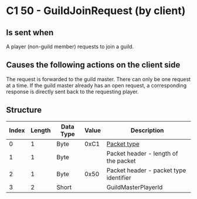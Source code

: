 # C1 50 - GuildJoinRequest (by client)

## Is sent when

A player (non-guild member) requests to join a guild.

## Causes the following actions on the client side

The request is forwarded to the guild master. There can only be one request at a time. If the guild master already has an open request, a corresponding response is directly sent back to the requesting player.

## Structure

| Index | Length | Data Type | Value | Description |
|-------|--------|-----------|-------|-------------|
| 0 | 1 |   Byte   | 0xC1  | [Packet type](PacketTypes.md) |
| 1 | 1 |    Byte   |      | Packet header - length of the packet |
| 2 | 1 |    Byte   | 0x50  | Packet header - packet type identifier |
| 3 | 2 | Short |  | GuildMasterPlayerId |